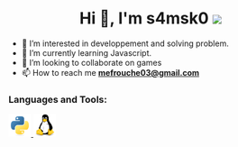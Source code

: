 <h1 align="center">Hi 🌱, I'm s4msk0  <img src="https://giphy.com/gifs/Zg51pFbwzcTcI" width="50"></h2></h1>
<div>

- 👀 I’m interested in developpement and solving problem.
- 🌱 I’m currently learning Javascript.
- 👾 I’m looking to collaborate on games
- 📫 How to reach me **mefrouche03@gmail.com**




<h3 align="left">Languages and Tools:</h3>
<p align="left">
	<a href="https://www.python.org" target="_blank"> <img src="https://raw.githubusercontent.com/devicons/devicon/master/icons/python/python-original.svg" alt="python" width="40" height="40" /> </a>
	<a href="https://www.linux.org/" target="_blank"> <img src="https://raw.githubusercontent.com/devicons/devicon/master/icons/linux/linux-original.svg" alt="linux" width="40" height="40" /> </a>
	
</p>

<!---
s4msk0/s4msk0 is a ✨ special ✨ repository because its `README.md` (this file) appears on your GitHub profile.
You can click the Preview link to take a look at your changes.
--->
